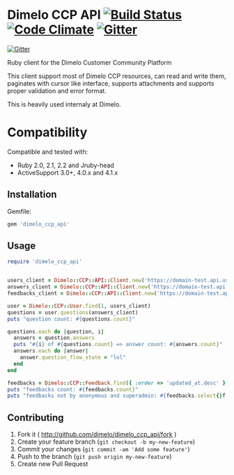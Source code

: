 # Dimelo CCP API [![Build Status](https://travis-ci.org/dimelo/dimelo_ccp_api.svg?branch=master)](https://travis-ci.org/dimelo/dimelo_ccp_api) [![Code Climate](https://codeclimate.com/github/dimelo/dimelo_ccp_api.png)](https://codeclimate.com/github/dimelo/dimelo_ccp_api) [![Gitter](https://badges.gitter.im/Join%20Chat.svg)](https://gitter.im/dimelo/dimelo_ccp_api)

[![Gitter](https://badges.gitter.im/Join%20Chat.svg)](https://gitter.im/dimelo/dimelo_ccp_api?utm_source=badge&utm_medium=badge&utm_campaign=pr-badge&utm_content=badge)

Ruby client for the Dimelo Customer Community Platform

This client support most of Dimelo CCP resources, can read and write them, paginates with cursor like interface, supports attachments and supports proper validation and error format.

This is heavily used internaly at Dimelo.

# Compatibility

Compatible and tested with:

- Ruby 2.0, 2.1, 2.2 and Jruby-head
- ActiveSupport 3.0+, 4.0.x and 4.1.x


## Installation

Gemfile:

```ruby
gem 'dimelo_ccp_api'
```

## Usage

```ruby
require 'dimelo_ccp_api'


users_client = Dimelo::CCP::API::Client.new('https://domain-test.api.users.dimelo.com/1.0', 'access_token' => ENV['DIMELO_API_KEY'])
answers_client = Dimelo::CCP::API::Client.new('https://domain-test.api.answers.dimelo.com/1.0', 'access_token' => ENV['DIMELO_API_KEY'])
feedbacks_client = Dimelo::CCP::API::Client.new('https://domain-test.api.ideas.dimelo.com/1.0', 'access_token' => ENV['DIMELO_API_KEY'])

user = Dimelo::CCP::User.find(1, users_client)
questions = user.questions(answers_client)
puts "question count: #{questions.count}"

questions.each do |question, i|
  answers = question.answers
  puts "#{i} of #{questions.count} => answer count: #{answers.count}"
  answers.each do |answer|
    answer.question_flow_state = "lol"
  end
end

feedbacks = Dimelo::CCP::Feedback.find({ :order => 'updated_at.desc' }, feedbacks_client)
puts "feedbacks count: #{feedbacks.count}"
puts "feedbacks not by anonymous and superadmin: #{feedbacks.select{|f| f.user_id.present?}.count}"

```

## Contributing

1. Fork it ( http://github.com/dimelo/dimelo_ccp_api/fork )
2. Create your feature branch (`git checkout -b my-new-feature`)
3. Commit your changes (`git commit -am 'Add some feature'`)
4. Push to the branch (`git push origin my-new-feature`)
5. Create new Pull Request
